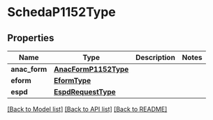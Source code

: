 # SchedaP1152Type

## Properties
Name | Type | Description | Notes
------------ | ------------- | ------------- | -------------
**anac_form** | [**AnacFormP1152Type**](AnacFormP1152Type.md) |  | 
**eform** | [**EformType**](EformType.md) |  | 
**espd** | [**EspdRequestType**](EspdRequestType.md) |  | 

[[Back to Model list]](../README.md#documentation-for-models) [[Back to API list]](../README.md#documentation-for-api-endpoints) [[Back to README]](../README.md)

